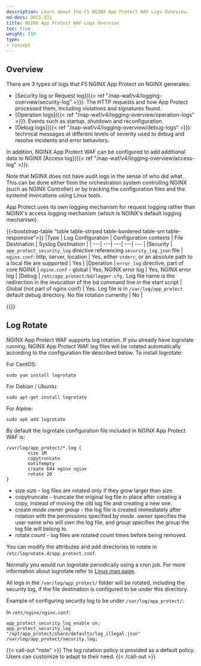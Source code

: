 ```yaml
---
description: Learn about the F5 NGINX App Protect WAF Logs Overview.
nd-docs: DOCS-911
title: NGINX App Protect WAF Logs Overview
toc: true
weight: 510
type:
- concept
---
```


## Overview

There are 3 types of logs that F5 NGINX App Protect on NGINX generates:
- [Security log or Request log]({{< ref "/nap-waf/v4/logging-overview/security-log" >}}): The HTTP requests and how App Protect processed them, including violations and signatures found.
- [Operation logs]({{< ref "/nap-waf/v4/logging-overview/operation-logs" >}}): Events such as startup, shutdown and reconfiguration.
- [Debug logs]({{< ref "/nap-waf/v4/logging-overview/debug-logs" >}}): technical messages at different levels of severity used to debug and resolve incidents and error behaviors.

In addition, NGINX App Protect WAF can be configured to add additional data to NGINX [Access log]({{< ref "/nap-waf/v4/logging-overview/access-log" >}}).

Note that NGINX does not have audit logs in the sense of who did what. This can be done either from the orchestration system controlling NGINX (such as NGINX Controller) or by tracking the configuration files and the systemd invocations using Linux tools.

App Protect uses its own logging mechanism for request logging rather than NGINX's access logging mechanism (which is NGINX's default logging mechanism).

{{<bootstrap-table "table table-striped table-bordered table-sm table-responsive">}}
|Type | Log Configuration | Configuration contexts | File Destination | Syslog Destination |
| ---| ---| ---| ---| --- |
|Security | `app_protect_security_log` directive referencing `security_log.json` file | `nginx.conf`: http, server, location | Yes, either `stderr`, or an absolute path to a local file are supported | Yes |
|Operation | `error_log` directive, part of core NGINX | `nginx.conf` - global | Yes, NGINX error log | Yes, NGINX error log |
|Debug | `/etc/app_protect/bd/logger.cfg.` Log file name is the redirection in the invocation of the bd command line in the start script | Global (not part of nginx.conf) | Yes. Log file is in `/var/log/app_protect` default debug directory.  No file rotation currently | No |

{{</bootstrap-table>}}

## Log Rotate

NGINX App Protect WAF supports log rotation.
If you already have logrotate running, NGINX App Protect WAF log files will be rotated automatically according to the configuration file described below.
To install logrotate:

For CentOS:

  ```shell
  sudo yum install logrotate
  ```

For Debian / Ubuntu:

  ```shell
  sudo apt-get install logrotate
  ```

For Alpine:

  ```shell
  sudo apk add logrotate
  ```

By default the logrotate configuration file included in NGINX App Protect WAF is:

```none
/var/log/app_protect/*.log {
        size 1M
        copytruncate
        notifempty
        create 644 nginx nginx
        rotate 20
}
```

- size _size_ - log files are rotated only if they grow larger than size.
- copytruncate - truncate the original log file in place after creating a copy, instead of moving the old log file and creating a new one.
- create _mode owner group_ - the log file is created immediately after rotation with the permissions specified by _mode_. _owner_ specifies the user name who will own the log file, and _group_ specifies the group the log file will belong to.
- rotate _count_ - log files are rotated count times before being removed.

You can modify the attributes and add directories to rotate in `/etc/logrotate.d/app_protect.conf`.

Normally you would run logrotate periodically using a cron job. For more information about logrotate refer to [Linux man page](https://linux.die.net/man/8/logrotate).

All logs in the `/var/log/app_protect/` folder will be rotated, including the security log, if the file destination is configured to be under this directory.

Example of configuring security log to be under `/var/log/app_protect/`:

In `/etc/nginx/nginx.conf`:

  ```none
  app_protect_security_log_enable on;
  app_protect_security_log "/opt/app_protect/share/defaults/log_illegal.json" /var/log/app_protect/security.log;
  ```

{{< call-out "note" >}} The log rotation policy is provided as a default policy. Users can customize to adapt to their need. {{< /call-out >}}
